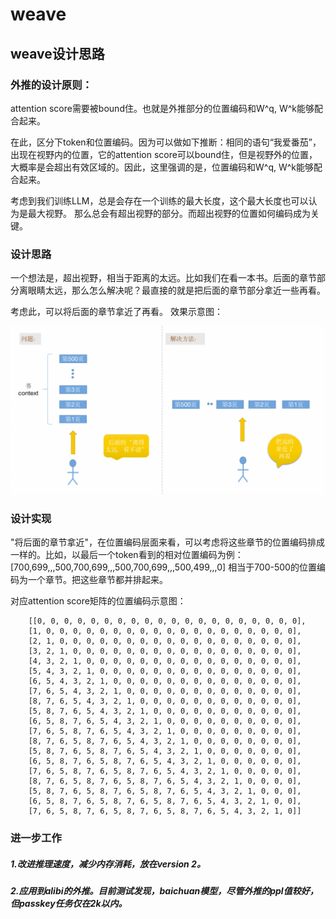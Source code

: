 # weave

## weave设计思路

### 外推的设计原则：
attention score需要被bound住。也就是外推部分的位置编码和W^q, W^k能够配合起来。


在此，区分下token和位置编码。因为可以做如下推断：相同的语句“我爱番茄”，出现在视野内的位置，它的attention score可以bound住，但是视野外的位置，大概率是会超出有效区域的。因此，这里强调的是，位置编码和W^q, W^k能够配合起来。


考虑到我们训练LLM，总是会存在一个训练的最大长度，这个最大长度也可以认为是最大视野。
那么总会有超出视野的部分。而超出视野的位置如何编码成为关键。



### 设计思路
一个想法是，超出视野，相当于距离的太远。比如我们在看一本书。后面的章节部分离眼睛太远，那么怎么解决呢？最直接的就是把后面的章节部分拿近一些再看。

考虑此，可以将后面的章节拿近了再看。
效果示意图：

![img.png](img.png)


### 设计实现
"将后面的章节拿近"，在位置编码层面来看，可以考虑将这些章节的位置编码排成一样的。比如，以最后一个token看到的相对位置编码为例：
[700,699,,,500,700,699,,,500,700,699,,,500,499,,,0]
相当于700-500的位置编码为一个章节。把这些章节都并排起来。

对应attention score矩阵的位置编码示意图：

        [[0, 0, 0, 0, 0, 0, 0, 0, 0, 0, 0, 0, 0, 0, 0, 0, 0, 0, 0, 0],
        [1, 0, 0, 0, 0, 0, 0, 0, 0, 0, 0, 0, 0, 0, 0, 0, 0, 0, 0, 0],
        [2, 1, 0, 0, 0, 0, 0, 0, 0, 0, 0, 0, 0, 0, 0, 0, 0, 0, 0, 0],
        [3, 2, 1, 0, 0, 0, 0, 0, 0, 0, 0, 0, 0, 0, 0, 0, 0, 0, 0, 0],
        [4, 3, 2, 1, 0, 0, 0, 0, 0, 0, 0, 0, 0, 0, 0, 0, 0, 0, 0, 0],
        [5, 4, 3, 2, 1, 0, 0, 0, 0, 0, 0, 0, 0, 0, 0, 0, 0, 0, 0, 0],
        [6, 5, 4, 3, 2, 1, 0, 0, 0, 0, 0, 0, 0, 0, 0, 0, 0, 0, 0, 0],
        [7, 6, 5, 4, 3, 2, 1, 0, 0, 0, 0, 0, 0, 0, 0, 0, 0, 0, 0, 0],
        [8, 7, 6, 5, 4, 3, 2, 1, 0, 0, 0, 0, 0, 0, 0, 0, 0, 0, 0, 0],
        [5, 8, 7, 6, 5, 4, 3, 2, 1, 0, 0, 0, 0, 0, 0, 0, 0, 0, 0, 0],
        [6, 5, 8, 7, 6, 5, 4, 3, 2, 1, 0, 0, 0, 0, 0, 0, 0, 0, 0, 0],
        [7, 6, 5, 8, 7, 6, 5, 4, 3, 2, 1, 0, 0, 0, 0, 0, 0, 0, 0, 0],
        [8, 7, 6, 5, 8, 7, 6, 5, 4, 3, 2, 1, 0, 0, 0, 0, 0, 0, 0, 0],
        [5, 8, 7, 6, 5, 8, 7, 6, 5, 4, 3, 2, 1, 0, 0, 0, 0, 0, 0, 0],
        [6, 5, 8, 7, 6, 5, 8, 7, 6, 5, 4, 3, 2, 1, 0, 0, 0, 0, 0, 0],
        [7, 6, 5, 8, 7, 6, 5, 8, 7, 6, 5, 4, 3, 2, 1, 0, 0, 0, 0, 0],
        [8, 7, 6, 5, 8, 7, 6, 5, 8, 7, 6, 5, 4, 3, 2, 1, 0, 0, 0, 0],
        [5, 8, 7, 6, 5, 8, 7, 6, 5, 8, 7, 6, 5, 4, 3, 2, 1, 0, 0, 0],
        [6, 5, 8, 7, 6, 5, 8, 7, 6, 5, 8, 7, 6, 5, 4, 3, 2, 1, 0, 0],
        [7, 6, 5, 8, 7, 6, 5, 8, 7, 6, 5, 8, 7, 6, 5, 4, 3, 2, 1, 0]]




### 进一步工作

##### 1.改进推理速度，减少内存消耗，放在version 2。
##### 2.应用到alibi的外推。目前测试发现，baichuan模型，尽管外推的ppl值较好，但passkey任务仅在2k以内。



